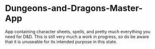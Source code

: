 # Dungeons-and-Dragons-Master-App
App containing character sheets, spells, and pretty much everything you need for D&D.
This is still very much a work in progress, so do be aware that it is unuseable for its intended purpose in this state.
